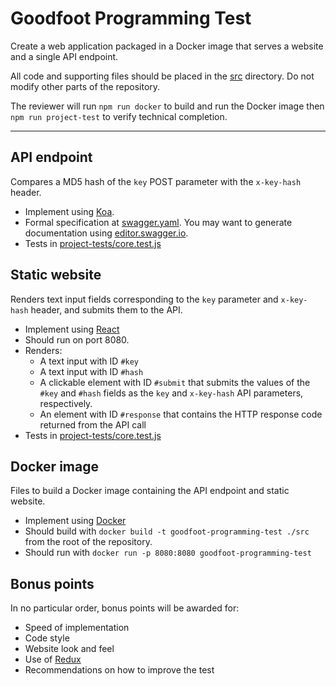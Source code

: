 # Goodfoot Programming Test 

Create a web application packaged in a Docker image that serves a website and a single API endpoint.

All code and supporting files should be placed in the [src](src) directory. Do not modify other parts of the repository.

The reviewer will run `npm run docker` to build and run the Docker image then `npm run project-test` to verify technical completion.
___

## API endpoint

Compares a MD5 hash of the `key` POST parameter with the `x-key-hash` header.

* Implement using [Koa](http://koajs.com/).
* Formal specification at [swagger.yaml](swagger.yaml). You may want to generate documentation using [editor.swagger.io](http://editor.swagger.io/).
* Tests in [project-tests/core.test.js](project-tests/core.test.js)

## Static website

Renders text input fields corresponding to the `key` parameter and `x-key-hash` header, and submits them to the API.

* Implement using [React](https://facebook.github.io/react/)
* Should run on port 8080.
* Renders:
  * A text input with ID `#key`
  * A text input with ID `#hash`
  * A clickable element with ID `#submit` that submits the values of the `#key` and `#hash` fields as the `key` and `x-key-hash` API parameters, respectively.
  * An element with ID `#response` that contains the HTTP response code returned from the API call
* Tests in [project-tests/core.test.js](project-tests/core.test.js)

## Docker image

Files to build a Docker image containing the API endpoint and static website.

* Implement using [Docker](https://docs.docker.com/)
* Should build with `docker build -t goodfoot-programming-test ./src` from the root of the repository.
* Should run with `docker run -p 8080:8080 goodfoot-programming-test`

## Bonus points

In no particular order, bonus points will be awarded for:

 * Speed of implementation
 * Code style
 * Website look and feel
 * Use of [Redux](http://redux.js.org/)
 * Recommendations on how to improve the test
